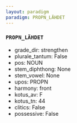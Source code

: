 ```yaml
---
layout: paradigm
paradigm: PROPN_LÄHDET
---
```

### ` PROPN_LÄHDET `


* grade_dir: strengthen
* plurale_tantum: False
* pos: NOUN
* stem_diphthong: None
* stem_vowel: None
* upos: PROPN
* harmony: front
* kotus_av: F
* kotus_tn: 44
* clitics: False
* possessive: False
